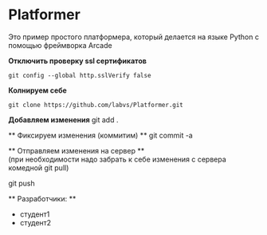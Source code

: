 # Platformer
Это пример простого платформера, который делается на языке Python  с помощью фреймворка Arcade

**Отключить проверку ssl сертификатов**
    
    git config --global http.sslVerify false

**Колнируем себе**
    
    git clone https://github.com/labvs/Platformer.git

**Добавляем изменения**
git add .

** Фиксируем изменения (коммитим) **
git commit -a

** Отправляем изменения на сервер **  
(при необходимости надо забрать к себе изменения с сервера комедной git pull)

git push

** Разработчики: ** 
- студент1
- студент2

